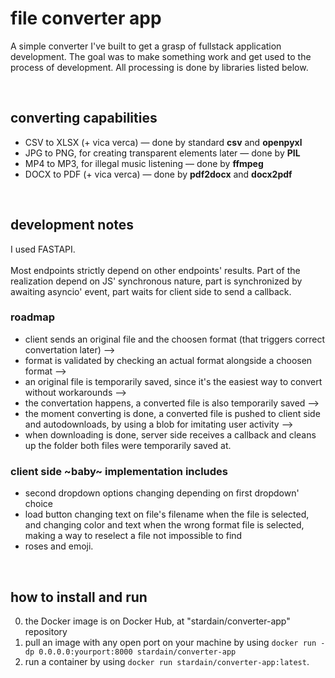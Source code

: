 # file converter app

A simple converter I've built to get a grasp of fullstack application development. The goal was to make something work and get used to the process of development. 
All processing is done by libraries listed below. 

<br>

## converting capabilities

- CSV to XLSX (+ vica verca) — done by standard **csv** and **openpyxl**
- JPG to PNG, for creating transparent elements later — done by **PIL**
- MP4 to MP3, for illegal music listening — done by **ffmpeg**
- DOCX to PDF (+ vica verca) — done by **pdf2docx** and **docx2pdf**

<br>

## development notes

I used FASTAPI. <br><br>
Most endpoints strictly depend on other endpoints' results. Part of the realization depend on JS' synchronous nature, part is synchronized by awaiting asyncio' event, part waits for client side to send a callback.
  
### roadmap
- client sends an original file and the choosen format (that triggers correct convertation later) —>
- format is validated by checking an actual format alongside a choosen format —>
- an original file is temporarily saved, since it's the easiest way to convert without workarounds —>
- the convertation happens, a converted file is also temporarily saved —>
- the moment converting is done, a converted file is pushed to client side and autodownloads, by using a blob for imitating user activity —>
- when downloading is done, server side receives a callback and cleans up the folder both files were temporarily saved at.

### client side ~baby~ implementation includes
-   second dropdown options changing depending on first dropdown' choice
-   load button changing text on file's filename when the file is selected, and changing color and text when the wrong format file is selected, making a way to reselect a file not impossible to find
-   roses and emoji. 

 <br>

## how to install and run

0. the Docker image is on Docker Hub, at "stardain/converter-app" repository
1. pull an image with any open port on your machine by using `docker run -dp 0.0.0.0:yourport:8000 stardain/converter-app`
2. run a container by using `docker run stardain/converter-app:latest`.
